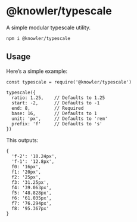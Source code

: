 # @knowler/typescale

A simple modular typescale utility.

```
npm i @knowler/typescale
```

## Usage

Here’s a simple example:

```
const typescale = require('@knowler/typescale')

typescale({
  ratio: 1.25,    // Defaults to 1.25
  start: -2,      // Defaults to -1
  end: 8,         // Required
  base: 16,       // Defaults to 1
  unit: 'px',     // Defaults to 'rem'
  prefix: 'f'     // Defaults to 's'
})
```

This outputs:

```
{
  'f-2': '10.24px',
  'f-1': '12.8px',
  f0: '16px',
  f1: '20px',
  f2: '25px',
  f3: '31.25px',
  f4: '39.063px',
  f5: '48.828px',
  f6: '61.035px',
  f7: '76.294px',
  f8: '95.367px'
}
```

